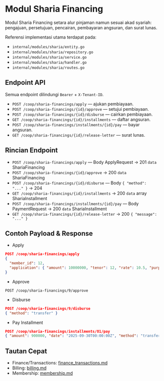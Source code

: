 # Modul Sharia Financing

Modul Sharia Financing setara alur pinjaman namun sesuai akad syariah: pengajuan, persetujuan, pencairan, pembayaran angsuran, dan surat lunas.

Referensi implementasi utama terdapat pada:
- `internal/modules/sharia/entity.go`
- `internal/modules/sharia/repository.go`
- `internal/modules/sharia/service.go`
- `internal/modules/sharia/handler.go`
- `internal/modules/sharia/routes.go`

## Endpoint API

Semua endpoint dilindungi `Bearer` + `X-Tenant-ID`.

- `POST /coop/sharia-financings/apply` — ajukan pembiayaan.
- `POST /coop/sharia-financings/{id}/approve` — setujui pembiayaan.
- `POST /coop/sharia-financings/{id}/disburse` — cairkan pembiayaan.
- `GET /coop/sharia-financings/{id}/installments` — daftar angsuran.
- `POST /coop/sharia-financings/installments/{id}/pay` — bayar angsuran.
- `GET /coop/sharia-financings/{id}/release-letter` — surat lunas.

## Rincian Endpoint

- `POST /coop/sharia-financings/apply` — Body ApplyRequest → 201 `data` ShariaFinancing
- `POST /coop/sharia-financings/{id}/approve` → 200 `data` ShariaFinancing
- `POST /coop/sharia-financings/{id}/disburse` — Body `{ "method": "..." }` → 204
- `GET /coop/sharia-financings/{id}/installments` → 200 `data` array ShariaInstallment
- `POST /coop/sharia-financings/installments/{id}/pay` — Body PaymentRequest → 200 `data` ShariaInstallment
- `GET /coop/sharia-financings/{id}/release-letter` → 200 `{ "message": "..." }`

## Contoh Payload & Response

- Apply
```json
POST /coop/sharia-financings/apply
{
  "member_id": 12,
  "application": { "amount": 10000000, "tenor": 12, "rate": 10.5, "purpose": "Modal kerja" }
}
```

- Approve
```http
POST /coop/sharia-financings/9/approve
```

- Disburse
```json
POST /coop/sharia-financings/9/disburse
{ "method": "transfer" }
```

- Pay Installment
```json
POST /coop/sharia-financings/installments/81/pay
{ "amount": 900000, "date": "2025-09-30T00:00:00Z", "method": "transfer" }
```

## Tautan Cepat

- Finance/Transactions: [finance_transactions.md](finance_transactions.md)
- Billing: [billing.md](billing.md)
- Membership: [membership.md](membership.md)
